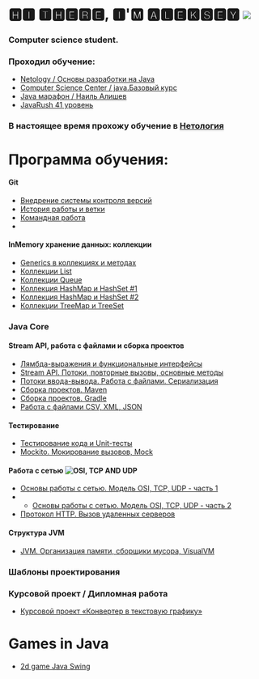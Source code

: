 # 🅷🅸 🆃🅷🅴🆁🅴, 🅸'🅼 🅰🅻🅴🅺🆂🅴🆈 ![](https://github.com/blackcater/blackcater/raw/main/images/Hi.gif)
### Computer science student.

### Проходил обучение:
- [Netology / Основы разработки на Java](https://github.com/AlekseiAnikeev/AlekseiAnikeev/blob/main/Netology_Free_java.pdf)
- [Computer Science Center / java.Базовый курс](https://github.com/AlekseiAnikeev/AlekseiAnikeev/blob/main/stepik-certificate.pdf)
- [Java марафон / Наиль Алишев](https://github.com/AlekseiAnikeev/marathon)
- [JavaRush 41 уровень](https://javarush.ru/users/2888134)
### В настоящее время прохожу обучение в [Нетология](https://netology.ru/)

# Программа обучения:

#### Git
- [Внедрение системы контроля версий](https://github.com/AlekseiAnikeev/netology-lesson13)
- [История работы и ветки](https://github.com/AlekseiAnikeev/netology-lesson13)
- [Командная работа](https://github.com/Kolyvanov/Teamwork1)
- 
#### InMemory хранение данных: коллекции
- [Generics в коллекциях и методах](https://github.com/AlekseiAnikeev/netology-lesson17)
- [Коллекции List](https://github.com/AlekseiAnikeev/netology-lesson18)
- [Коллекции Queue](https://github.com/AlekseiAnikeev/netology-lesson19)
- [Коллекция HashMap и HashSet #1](https://github.com/AlekseiAnikeev/netology-lesson20-1)
- [Коллекция HashMap и HashSet #2](https://github.com/AlekseiAnikeev/-netology-lesson20-2)
- [Коллекции TreeMap и TreeSet](https://github.com/AlekseiAnikeev/netology-lesson21)

### Java Core

#### Stream API, работа с файлами и сборка проектов
- [Лямбда-выражения и функциональные интерфейсы](https://github.com/AlekseiAnikeev/netology-lesson21)
- [Stream API. Потоки, повторные вызовы, основные методы](https://github.com/AlekseiAnikeev/netology-lesson23)
- [Потоки ввода-вывода. Работа с файлами. Сериализация](https://github.com/AlekseiAnikeev/netology-lesson24)
- [Сборка проектов. Maven](https://github.com/AlekseiAnikeev/netology-lesson25-1)
- [Сборка проектов. Gradle](https://github.com/AlekseiAnikeev/netology-lesson25-2)
- [Работа с файлами CSV, XML, JSON](https://github.com/AlekseiAnikeev/netology-lesson24)

#### Тестирование
- [Тестирование кода и Unit-тесты](https://github.com/AlekseiAnikeev/netology-lesson26)
- [Mockito. Мокирование вызовов, Mock](https://github.com/AlekseiAnikeev/netology-lesson27)

#### Работа с сетью ![OSI, TCP AND UDP](https://cdn0.iconfinder.com/data/icons/digital-marketing-1-10/50/10-32.png)
- [Основы работы с сетью. Модель OSI, TCP, UDP - часть 1](https://github.com/AlekseiAnikeev/netology-lesson29-1)
- - [Основы работы с сетью. Модель OSI, TCP, UDP - часть 2](https://github.com/AlekseiAnikeev/netology-lesson29-2)
- [Протокол HTTP. Вызов удаленных серверов](https://github.com/AlekseiAnikeev/netology-lesson30)

#### Структура JVM
- [JVM. Организация памяти, сборщики мусора, VisualVM](https://github.com/AlekseiAnikeev/netology-lesson31)
### Шаблоны проектирования

### Курсовой проект / Дипломная работа
- [Курсовой проект «Конвертер в текстовую графику»](https://github.com/AlekseiAnikeev/ConverterToTextGraphics)

# Games in Java

- [2d game Java Swing](https://github.com/AlekseiAnikeev/JavaSwing2DGame)

<!--
**AlekseiAnikeev/AlekseiAnikeev** is a ✨ _special_ ✨ repository because its `README.md` (this file) appears on your GitHub profile.

Here are some ideas to get you started:

- 🔭 I’m currently working on ...
- 🌱 I’m currently learning ...
- 👯 I’m looking to collaborate on ...
- 🤔 I’m looking for help with ...
- 💬 Ask me about ...
- 📫 How to reach me: ...
- 😄 Pronouns: ...
- ⚡ Fun fact: ...
-->

